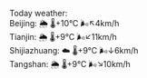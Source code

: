 Today weather:  
Beijing: 🌦   🌡️+10°C 🌬️↖4km/h  
Tianjin: 🌦   🌡️+9°C 🌬️↙11km/h  
Shijiazhuang: ☁️   🌡️+9°C 🌬️↓6km/h  
Tangshan: 🌦   🌡️+9°C 🌬️↘10km/h  
